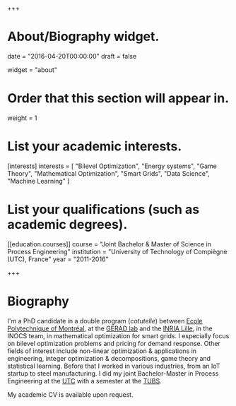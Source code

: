 +++
# About/Biography widget.

date = "2016-04-20T00:00:00"
draft = false

widget = "about"

# Order that this section will appear in.
weight = 1

# List your academic interests.
[interests]
  interests = [
    "Bilevel Optimization",
    "Energy systems",
    "Game Theory",
    "Mathematical Optimization",
    "Smart Grids",
    "Data Science",
    "Machine Learning"
  ]

# List your qualifications (such as academic degrees).
[[education.courses]]
  course = "Joint Bachelor & Master of Science in Process Engineering"
  institution = "University of Technology of Compiègne (UTC), France"
  year = "2011-2016"

+++

# Biography

I'm a PhD candidate in a double program (*cotutelle*) between
[Ecole Polytechnique of Montréal](https://www.polymtl.ca),
at the [GERAD lab](https://www.gerad.ca/en/) and the
[INRIA Lille](https://team.inria.fr/inocs), in the INOCS team, in mathematical
optimization for smart grids. I especially focus on
bilevel optimization problems and pricing for demand response.
Other fields of interest include non-linear optimization & applications
in engineering, integer optimization & decompositions, game theory and statistical learning.
Before that I worked in various industries, from an IoT startup to steel
manufacturing. I did my joint Bachelor-Master in Process Engineering at
the [UTC](https://www.utc.fr) with a semester at
the [TUBS](https://www.tu-braunschweig.de/?lang=en).  

My academic CV is available upon request.
